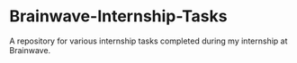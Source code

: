 # Brainwave-Internship-Tasks
A repository for various internship tasks completed during my internship at Brainwave.

